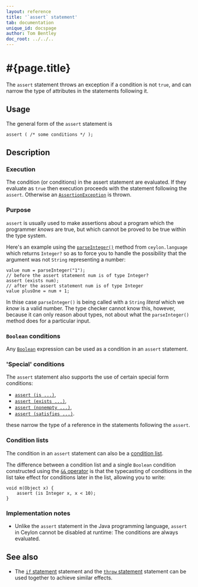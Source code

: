 ```yaml
---
layout: reference
title: '`assert` statement'
tab: documentation
unique_id: docspage
author: Tom Bentley
doc_root: ../../..
---
```


# #{page.title}

The `assert` statement throws an exception if a condition is not 
`true`, and can narrow the type of attributes in the statements following it.

## Usage 

The general form of the `assert` statement is

<!-- check:none -->
    
    assert ( /* some conditions */ );


## Description

### Execution

The condition (or conditions) in the assert statement are evaluated. If they 
evaluate as `true` then execution proceeds with the statement following the 
`assert`. Otherwise an 
[`AssertionException`](#{site.urls.apidoc_current}/AssertionException.type.html) 
is thrown.

### Purpose

`assert` is usually used to make assertions about a program which 
the programmer *knows* are true, but which cannot be proved 
to be true within the type system. 

Here's an example using the 
[`parseInteger()`](#{site.urls.apidoc_current}/index.html#parseInteger) 
method from `ceylon.language` 
which returns `Integer?` so as to force you to handle the possibility that 
the argument was not `String` representing a number:

    value num = parseInteger("1");
    // before the assert statement num is of type Integer?
    assert (exists num);
    // after the assert statement num is of type Integer
    value plusOne = num + 1;
    
In thise case `parseInteger()` is being called with a `String` *literal* which 
we *know* is a valid number. The type checker cannot know this, however, 
because it can only reason about types, not about what the 
`parseInteger()` method does for a particular input. 

### `Boolean` conditions

Any [`Boolean`](#{site.urls.apidoc_current}/Boolean.type.html) 
expression can be used as a condition in an `assert` statement.

### 'Special' conditions

The `assert` statement also supports the use of certain special form conditions:

* [`assert (is ...)`](../conditions/#if_is_), 
* [`assert (exists ...)`](../conditions/#if_exists_), 
* [`assert (nonempty ...)`](../conditions/#if_nonempty_), 
* [`assert (satisfies ...)`](../conditions/#if_satisfies_).

these narrow the type of a reference in the statements following the `assert`.


### Condition lists

The condition in an `assert` statement can also be a
[condition list](../conditions#condition_lists).

The difference between a 
condition list and a single `Boolean` condition constructed using the 
[`&&` operator](../../operator/and/)
is that the typecasting of conditions in the list take effect for conditions 
later in the list, allowing you to write:

    void m(Object x) {
        assert (is Integer x, x < 10);
    }
    
### Implementation notes

* Unlike the `assert` statement in the Java programming language, `assert` in 
  Ceylon cannot be disabled at runtime: The conditions are always evaluated. 

## See also

* The [`if` statement](../if) statement and the [`throw` statement](../throw)
  statement can be used together to achieve similar effects.
<!-- TODO 
* [`assert` in the language specification](#{site.urls.spec_current}#TODO)
-->



